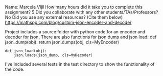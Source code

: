 Name: Marcela Vijil 
How many hours did it take you to complete this assignment? 5
Did you collaborate with any other students/TAs/Professors? No
Did you use any external resources? (Cite them below)
https://mathspp.com/blog/custom-json-encoder-and-decoder

Project includes a source folder with python code for an encoder and decoder for json. There are also functions for json dump and json load: 
def json_dump(obj):
        return json.dumps(obj, cls=MyEncoder)

    def json_load(obj):
        json.loads(json_dump, cls=MyDecoder)

I've included several tests in the test directory to show the functionality of the code. 